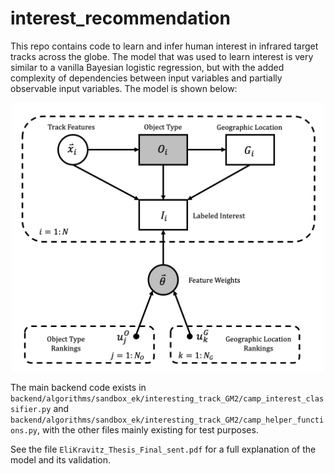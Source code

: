# interest_recommendation

This repo contains code to learn and infer human interest in infrared target tracks across the globe. The model that was used to learn interest is very similar to a vanilla Bayesian logistic regression, but with the added complexity of dependencies between input variables and partially observable input variables. The model is shown below:

<p align="center">
  <img src="https://github.com/eli-kravitz/interest_recommendation/blob/main/GM_theta.png" width="500">
</p>

The main backend code exists in `backend/algorithms/sandbox_ek/interesting_track_GM2/camp_interest_classifier.py` and `backend/algorithms/sandbox_ek/interesting_track_GM2/camp_helper_functions.py`, with the other files mainly existing for test purposes.

See the file `EliKravitz_Thesis_Final_sent.pdf` for a full explanation of the model and its validation.
